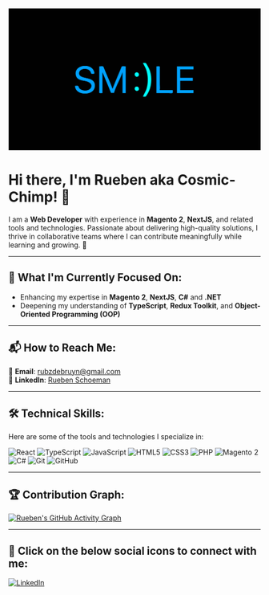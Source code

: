 <img src="./smilebannerSVG.svg" alt="Rueben's Banner" />

# Hi there, I'm Rueben aka Cosmic-Chimp! 👋

I am a **Web Developer** with experience in **Magento 2**, **NextJS**, and related tools and technologies. Passionate about delivering high-quality solutions, I thrive in collaborative teams where I can contribute meaningfully while learning and growing. 🚀

---

## 🌟 What I'm Currently Focused On:
- Enhancing my expertise in **Magento 2**, **NextJS**, **C#** and **.NET**
- Deepening my understanding of **TypeScript**, **Redux Toolkit**, and **Object-Oriented Programming (OOP)**

---

## 📬 How to Reach Me:
📧 **Email**: [rubzdebruyn@gmail.com](mailto:rubzdebruyn@gmail.com)  
🔗 **LinkedIn**: [Rueben Schoeman](https://www.linkedin.com/in/rueben-schoeman-1276861a0/)  

---

## 🛠️ Technical Skills:
Here are some of the tools and technologies I specialize in:

<p>
  <img height="30" src="https://cubettech.com/wp-content/uploads/2018/09/1280px-React-icon.svg_.png" alt="React">
  <img height="30" src="https://upload.wikimedia.org/wikipedia/commons/4/4c/Typescript_logo_2020.svg" alt="TypeScript">
  <img height="30" src="https://upload.wikimedia.org/wikipedia/commons/9/99/Unofficial_JavaScript_logo_2.svg" alt="JavaScript">
  <img height="30" src="https://upload.wikimedia.org/wikipedia/commons/6/61/HTML5_logo_and_wordmark.svg" alt="HTML5">
  <img height="30" src="https://upload.wikimedia.org/wikipedia/commons/d/d5/CSS3_logo_and_wordmark.svg" alt="CSS3">
  <img height="30" src="https://upload.wikimedia.org/wikipedia/commons/2/27/PHP-logo.svg" alt="PHP">
  <img height="30" src="https://upload.wikimedia.org/wikipedia/commons/0/0a/Magento_2.svg" alt="Magento 2">
  <img height="30" src="https://iconape.com/wp-content/files/sh/51404/png/c--4.png" alt="C#">
  <img height="30" src="https://upload.wikimedia.org/wikipedia/commons/e/e0/Git-logo.svg" alt="Git">
  <img height="30" src="https://upload.wikimedia.org/wikipedia/commons/a/ae/Github-desktop-logo-symbol.svg" alt="GitHub">
</p>


---

## 🏆 Contribution Graph:
[![Rueben's GitHub Activity Graph](https://github-readme-activity-graph.vercel.app/graph?username=Cosmic-Chimp&theme=github-compact&bg_color=0d1117&color=79c0ff&line=9ecbff&point=ffffff&area=true&hide_border=true)](https://github.com/ashutosh00710/github-readme-activity-graph)

---

## 🤝 Click on the below social icons to connect with me:
<p>
  <a href="https://www.linkedin.com/in/rueben-schoeman-1276861a0/">
    <img alt="LinkedIn" src="https://upload.wikimedia.org/wikipedia/commons/e/e9/Linkedin_icon.svg" width="30" />
  </a>
</p>
